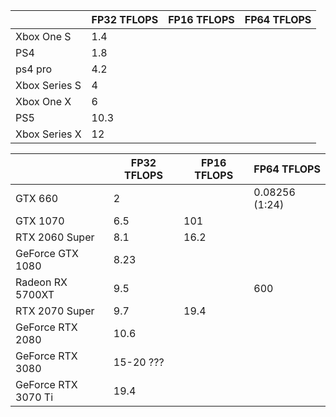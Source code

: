 | |FP32 TFLOPS|FP16 TFLOPS|FP64 TFLOPS|
|--|--|--|--|
|Xbox One S|1.4| | |
|PS4|1.8| | |
|ps4 pro|4.2| | |
|Xbox Series S|4| | |
|Xbox One X|6| | |
|PS5|10.3| | |
|Xbox Series X|12| | |

|                     |FP32 TFLOPS|FP16 TFLOPS|FP64 TFLOPS|
|---------------------|-----------|-----------|-----------|
|GTX 660              | 2         |           |0.08256 (1:24)|
|GTX 1070             | 6.5       | 101       |           |
|RTX 2060 Super       | 8.1       | 16.2      |           |
|GeForce GTX 1080     | 8.23      |           |           |
|Radeon RX 5700XT     | 9.5       |           | 600       |
|RTX 2070 Super       | 9.7       | 19.4      |           |
|GeForce RTX 2080     | 10.6      |           |           |
|GeForce RTX 3080     | 15-20 ??? |           |           |
|GeForce RTX 3070 Ti  | 19.4      |           |           |
